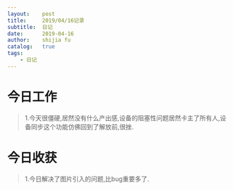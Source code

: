 ```yaml
---
layout:    post
title:     2019/04/16记录
subtitle:  日记
date:      2019-04-16
author:    shijia fu
catalog:   true
tags:
    - 日记
---
```


# 今日工作   
> 1.今天很僵硬,居然没有什么产出感,设备的阻塞性问题居然卡主了所有人,设备同步这个功能仿佛回到了解放前,很挫.

# 今日收获   
> 1.今日解决了图片引入的问题,比bug重要多了.
